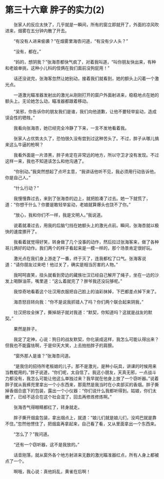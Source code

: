 # 第三十六章 胖子的实力(2)


　　张家人的反应太快了，几乎就是一瞬间，所有的窗立即就开了，外面的凉风吹进来，烟雾在五分钟内散了开去。

　　“有没有人进来偷袭？”在烟雾里海杏问道，“有没有少人头？”

　　“没有，都在。”

　　“妈的，想阴我？”张海杏都快气疯了，对着我叫道，“叫你朋友快出来，有种和老娘单挑，这种小儿科的伎俩在我们面前没狗屁用！”

　　话还没说完，张海客忽然让她别动，接着我们就看到，她的额头上闪着一个激光点。

　　一道激光瞄准器发射出的激光从刚刚打开的窗户外面射进来，稳稳地点在她的额头上。无论她怎么动，瞄准器都跟着移动。

　　“吴邪，你告诉你的朋友我们是谁，我们向他道歉，让他不要轻举妄动，造成误会性的牺牲。”

　　我看向张海杏，她已经完全冷静了下来，一言不发地看着我。

　　张家人占优势太久了，恐怕很久没有尝到过这种苦头了。不过，胖子从哪儿搞来这么牛逼的枪啊？

　　我看外面是一片漆黑，胖子肯定在非常远的地方，所以守卫才没有发现。不过这样一来，我也不知道该怎么和他沟通了。

　　“你别动。”我突然想起了点坏主意，“我讲话他听不见，我必须用行动告诉他，你是自己人。”

　　“什么行动？”

　　我慢慢靠过去，来到了张海杏的边上，就把脸凑了过去。她一下就慌了，道：“你想干什么？你要是敢轻举妄动，老娘就算爆头也饶不了你。”

　　“放心，我和你们不一样，我是文明人。”我说道。

　　说着就凑过去，用我的后脑勺挡在她额头上的激光点前。瞬间，张海杏就以极快的速度挪开了。

　　我看着就觉得好笑，转身做了几个没事的动作，然后拉过张海客来，做了各种哥儿俩好的动作。我们两个的样子看起来是一模一样的，那个场景肯定很好玩。

　　激光点在我们身上游走了一番，终于灭了，连我都松了口气。张海客说道：“请你朋友过来吧！他过关了，确实是相当厉害的人物。”

　　我呵呵直笑，扭头就看到旁边的藏族壮汉已经自己解开了绳子，坐在一边的沙发上喝酥油茶，嘴里道：“这么着就完了？胖爷我还没玩够呢。”

　　我惊奇地看着这个壮汉用衣服把自己脸上的油彩抹掉，下巴都差点掉下来了。

　　海杏怒目转向我：“你不是说我抓错人了吗？你们两个联合起来阴我，”

　　壮汉把妆全抹了，撕掉胡子就对我道：“默契，你知道吗？这就是战友的默契。”

　　果然是胖子。

　　我定了定神，心说：狗日的战友默契，你化装成这样，我怎么可能认得出来？但我也不能露怯啊，于是仰天大笑，上去拍拍胖子的肩膀。

　　“窗外那人是谁？”张海杏问道。

　　“是我住的招待所老板娘的儿子。那不是激光，是种小玩具，讲课的时候用来当教棍用的。”胖子说道，“你们呢，太自信了。我这小朋友，天真无邪，一点战斗力都没有，我怎么可能让他这么单独过来？我早就在他身上放了一个窃听器。”说着胖子就从我裤兜里拿出一个小东西来，那竟然是我当时在小卖部买的香烟。胖子撕掉香烟合底下的包装，露出一个小仪器：“你们说什么我都听得到。姑娘，你们太嫩了，已经不适合在这个社会混了，回去再修炼修炼啊。”

　　张海杏气得眼睛都红了，转身就走。

　　胖子撕开烟盒包装，拿出烟点上，就道：“娘儿们就是娘儿们，没鸡巴就是靠不住。”忽然他愣住了，把烟盒再拿起来，自己看了看，又从里面拿出一个东西来。

　　“怎么了？”我问道。

　　“还有一个窃听器，这不是我放的。”

　　话音刚落，就从窗外各个地方射进来无数的激光瞄准器红点，所有人身上都被点了一个。

　　啊哦，我心说：真他妈乱，黄雀在后啊！

